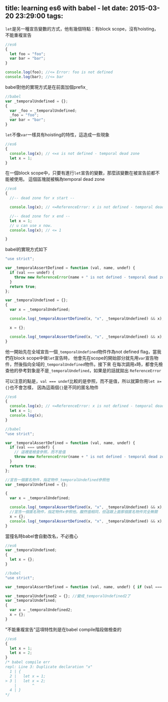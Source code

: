 title: learning es6 with babel - let
date: 2015-03-20 23:29:00
tags:
---

`let`是另一種宣告變數的方式，他有幾個特點：有block scope，沒有hoisting，不能重複宣告
```js
//es6
{
  let foo = "foo";
  var bar = "bar";
}

console.log(foo); //<= Error: foo is not defined
console.log(bar); //<= bar
```

babel對他的實現方式是在前面加個prefix`_`
```js
//babel
var _temporalUndefined = {};
{
  var _foo = _temporalUndefined;
  _foo = "foo";
  var bar = "bar";
}
```
`let`不像`var`一樣具有hoisting的特性，這造成一些現象
```js
//es6
{
  console.log(x); // <=x is not defined - temporal dead zone
  let x = 1;
}
```
在一個block scope中，只要有進行`let`宣告的變數，那麼該變數在被宣告前都不能被使用。
這個區塊就被稱為temporal dead zone
```js
//es6
{
  //-- dead zone for x start --

  console.log(x); // <=ReferenceError: x is not defined - temporal dead zone

  //-- dead zone for x end --
  let x = 1;
  // u can use x now.
  console.log(x); // <= 1

}
```
babel的實現方式如下
```js
"use strict";

var _temporalAssertDefined = function (val, name, undef) {
  if (val === undef) {
    throw new ReferenceError(name + " is not defined - temporal dead zone");
  }
  return true;
};

var _temporalUndefined = {};
{
  var x = _temporalUndefined;

  console.log(_temporalAssertDefined(x, "x", _temporalUndefined) && x);

  x = {};

  console.log(_temporalAssertDefined(x, "x", _temporalUndefined) && x);
}
```
他一開始先在全域宣告一個`_temporalUndefined`物件作為not defined flag，當我們在block scope中做`let`宣告時，
他會先在scope的開始部分就先用`var`宣告物件，然後指向全域的`_temporalUndefined`物件。接下來
在每次調用`x`時，都會先檢查他的參考對象是不是`_temporalUndefined`，如果是的話就拋出
`ReferenceError`

可以注意的點是，`val === undef`比較的是參照，而不是值，所以就算你用`let x={}`也不會怎樣，
因為這兩個`{}`是不同的匿名物件
```js
//es6
{
  console.log(x); // <=ReferenceError: x is not defined - temporal dead zone
  let x = 1;
  console.log(x);
}

//babel
"use strict";

var _temporalAssertDefined = function (val, name, undef) {
  if (val === undef) {
    // 這裡是檢查參照，而不是值
    throw new ReferenceError(name + " is not defined - temporal dead zone");
  }
  return true;
};

//宣告一個匿名物件，指定物件_temporalUndefined參照他
var _temporalUndefined = {};

{
  var x = _temporalUndefined;

  console.log(_temporalAssertDefined(x, "x", _temporalUndefined) && x);
  //宣告一個匿名物件，指定物件x參照他。酸然值相同，但這跟上面那個匿名物件完全無關
  x = {};
  console.log(_temporalAssertDefined(x, "x", _temporalUndefined) && x);
}
```
當撞名時babel會自動改名，不必擔心
```js
//es6
var _temporalUndefined;
{
  let x = {};
}

//babel
"use strict";

var _temporalAssertDefined = function (val, name, undef) { if (val === undef) { throw new ReferenceError(name + " is not defined - temporal dead zone"); } return true; };

var _temporalUndefined2 = {}; //變成_temporalUndefined2了
var _temporalUndefined;
{
  var x = _temporalUndefined2;
  x = {};
}
```
"不能重複宣告"這項特性則是在babel compile階段做檢查的
```js
//es6
{
  let x = 1;
  let x = 2;
}
/* babel compile err
repl: Line 3: Duplicate declaration "x"
  1 | {
  2 |   let x = 1;
> 3 |   let x = 2;
    |       ^
  4 | }
*/
```
